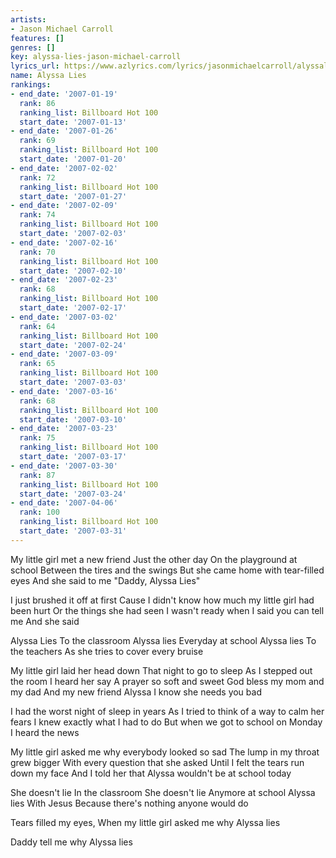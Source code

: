 ```yaml
---
artists:
- Jason Michael Carroll
features: []
genres: []
key: alyssa-lies-jason-michael-carroll
lyrics_url: https://www.azlyrics.com/lyrics/jasonmichaelcarroll/alyssalies.html
name: Alyssa Lies
rankings:
- end_date: '2007-01-19'
  rank: 86
  ranking_list: Billboard Hot 100
  start_date: '2007-01-13'
- end_date: '2007-01-26'
  rank: 69
  ranking_list: Billboard Hot 100
  start_date: '2007-01-20'
- end_date: '2007-02-02'
  rank: 72
  ranking_list: Billboard Hot 100
  start_date: '2007-01-27'
- end_date: '2007-02-09'
  rank: 74
  ranking_list: Billboard Hot 100
  start_date: '2007-02-03'
- end_date: '2007-02-16'
  rank: 70
  ranking_list: Billboard Hot 100
  start_date: '2007-02-10'
- end_date: '2007-02-23'
  rank: 68
  ranking_list: Billboard Hot 100
  start_date: '2007-02-17'
- end_date: '2007-03-02'
  rank: 64
  ranking_list: Billboard Hot 100
  start_date: '2007-02-24'
- end_date: '2007-03-09'
  rank: 65
  ranking_list: Billboard Hot 100
  start_date: '2007-03-03'
- end_date: '2007-03-16'
  rank: 68
  ranking_list: Billboard Hot 100
  start_date: '2007-03-10'
- end_date: '2007-03-23'
  rank: 75
  ranking_list: Billboard Hot 100
  start_date: '2007-03-17'
- end_date: '2007-03-30'
  rank: 87
  ranking_list: Billboard Hot 100
  start_date: '2007-03-24'
- end_date: '2007-04-06'
  rank: 100
  ranking_list: Billboard Hot 100
  start_date: '2007-03-31'
---
```


My little girl met a new friend
Just the other day
On the playground at school
Between the tires and the swings
But she came home with tear-filled eyes
And she said to me "Daddy, Alyssa Lies"

I just brushed it off at first
Cause I didn't know how much my little girl had been hurt
Or the things she had seen
I wasn't ready when I said you can tell me
And she said


Alyssa Lies
To the classroom
Alyssa lies
Everyday at school
Alyssa lies
To the teachers
As she tries to cover every bruise

My little girl laid her head down
That night to go to sleep
As I stepped out the room I heard her say
A prayer so soft and sweet
God bless my mom and my dad
And my new friend Alyssa
I know she needs you bad



I had the worst night of sleep in years
As I tried to think of a way to calm her fears
I knew exactly what I had to do
But when we got to school on Monday I heard the news

My little girl asked me why everybody looked so sad
The lump in my throat grew bigger
With every question that she asked
Until I felt the tears run down my face
And I told her that Alyssa wouldn't be at school today

She doesn't lie
In the classroom
She doesn't lie
Anymore at school
Alyssa lies
With Jesus
Because there's nothing anyone would do

Tears filled my eyes,
When my little girl asked me why Alyssa lies

Daddy tell me why
Alyssa lies



